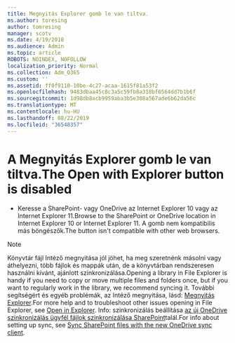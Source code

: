 ```yaml
---
title: Megnyitás Explorer gomb le van tiltva.
ms.author: toresing
author: tomresing
manager: scotv
ms.date: 4/19/2018
ms.audience: Admin
ms.topic: article
ROBOTS: NOINDEX, NOFOLLOW
localization_priority: Normal
ms.collection: Adm_O365
ms.custom: ''
ms.assetid: ff0f9110-10be-4c27-acaa-1615f81a53f2
ms.openlocfilehash: 9483dbaa45c8c3a5c59fb8a318bf6564dd7b1b6f
ms.sourcegitcommit: 1d98db8acb9959aba3b5e308a567ade6b62da56c
ms.translationtype: MT
ms.contentlocale: hu-HU
ms.lasthandoff: 08/22/2019
ms.locfileid: "36548357"
---
```

# <a name="the-open-with-explorer-button-is-disabled"></a><span data-ttu-id="31ab4-102">A Megnyitás Explorer gomb le van tiltva.</span><span class="sxs-lookup"><span data-stu-id="31ab4-102">The Open with Explorer button is disabled</span></span>

- <span data-ttu-id="31ab4-103">Keresse a SharePoint- vagy OneDrive az Internet Explorer 10 vagy az Internet Explorer 11.</span><span class="sxs-lookup"><span data-stu-id="31ab4-103">Browse to the SharePoint or OneDrive location in Internet Explorer 10 or Internet Explorer 11.</span></span> <span data-ttu-id="31ab4-104">A gomb nem kompatibilis más böngészők.</span><span class="sxs-lookup"><span data-stu-id="31ab4-104">The button isn't compatible with other web browsers.</span></span>
    
> [!NOTE]
> <span data-ttu-id="31ab4-105">Könyvtár fájl Intéző megnyitása jól jöhet, ha meg szeretnénk másolni vagy áthelyezni, több fájlok és mappák után, de a könyvtárban rendszeresen használni kívánt, ajánlott szinkronizálása.</span><span class="sxs-lookup"><span data-stu-id="31ab4-105">Opening a library in File Explorer is handy if you need to copy or move multiple files and folders once, but if you want to regularly work in the library, we recommend syncing it.</span></span> <span data-ttu-id="31ab4-106">További segítségért és egyéb problémák, az Intéző megnyitása, lásd: [Megnyitás Explorer](https://go.microsoft.com/fwlink/?linkid=871665).</span><span class="sxs-lookup"><span data-stu-id="31ab4-106">For more help and to troubleshoot other issues opening in File Explorer, see [Open in Explorer](https://go.microsoft.com/fwlink/?linkid=871665).</span></span> <span data-ttu-id="31ab4-107">Info: szinkronizálás beállítása [az új OneDrive szinkronizálás ügyfél fájlok szinkronizálása SharePoint](https://go.microsoft.com/fwlink/?linkid=871666)talál.</span><span class="sxs-lookup"><span data-stu-id="31ab4-107">For info about setting up sync, see [Sync SharePoint files with the new OneDrive sync client](https://go.microsoft.com/fwlink/?linkid=871666).</span></span> 
  

